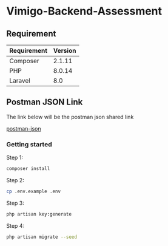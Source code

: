# Vimigo-Backend-Assessment

## Requirement

| Requirement | Version |
| ------ | ------ |
| Composer | 2.1.11 |
| PHP | 8.0.14 |
| Laravel | 8.0 |


 
## Postman JSON Link
The link below will be the postman json shared link

[postman-json]

### Getting started

Step 1:
```sh
composer install

```

Step 2:
```sh
cp .env.example .env
```

Step 3:
```sh
php artisan key:generate
```

Step 4:
```sh
php artisan migrate --seed
```
[postman-json]: <https://www.getpostman.com/collections/9fc08d471ce36c672158>


